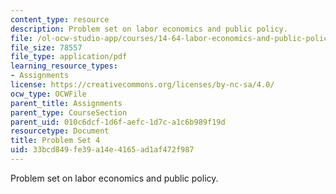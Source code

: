 ```yaml
---
content_type: resource
description: Problem set on labor economics and public policy.
file: /ol-ocw-studio-app/courses/14-64-labor-economics-and-public-policy-fall-2009/33bcd849fe39a14e4165ad1af472f987_MIT14_64F09_ps4.pdf
file_size: 78557
file_type: application/pdf
learning_resource_types:
- Assignments
license: https://creativecommons.org/licenses/by-nc-sa/4.0/
ocw_type: OCWFile
parent_title: Assignments
parent_type: CourseSection
parent_uid: 010c6dcf-1d6f-aefc-1d7c-a1c6b989f19d
resourcetype: Document
title: Problem Set 4
uid: 33bcd849-fe39-a14e-4165-ad1af472f987
---
```

Problem set on labor economics and public policy.